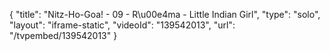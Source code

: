 {
    "title": "Nitz-Ho-Goa! - 09 - R\u00e4ma - Little Indian Girl",
    "type": "solo",
    "layout": "iframe-static",
    "videoId": "139542013",
    "url": "\/tvpembed\/139542013"
}